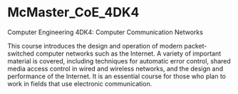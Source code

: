 # McMaster_CoE_4DK4
Computer Engineering 4DK4: Computer Communication Networks


This course introduces the design and operation of modern packet-switched computer networks such as the Internet. A variety of important material is covered, including techniques for automatic error control, shared media access control in wired and wireless networks, and the design and performance of the Internet. It is an essential course for those who plan to work in fields that use electronic communication.


